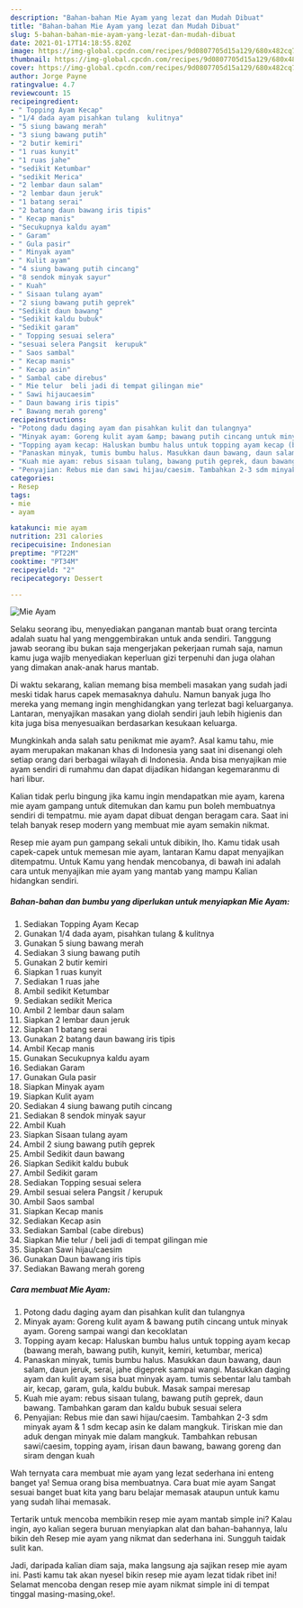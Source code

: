 ```yaml
---
description: "Bahan-bahan Mie Ayam yang lezat dan Mudah Dibuat"
title: "Bahan-bahan Mie Ayam yang lezat dan Mudah Dibuat"
slug: 5-bahan-bahan-mie-ayam-yang-lezat-dan-mudah-dibuat
date: 2021-01-17T14:18:55.820Z
image: https://img-global.cpcdn.com/recipes/9d0807705d15a129/680x482cq70/mie-ayam-foto-resep-utama.jpg
thumbnail: https://img-global.cpcdn.com/recipes/9d0807705d15a129/680x482cq70/mie-ayam-foto-resep-utama.jpg
cover: https://img-global.cpcdn.com/recipes/9d0807705d15a129/680x482cq70/mie-ayam-foto-resep-utama.jpg
author: Jorge Payne
ratingvalue: 4.7
reviewcount: 15
recipeingredient:
- " Topping Ayam Kecap"
- "1/4 dada ayam pisahkan tulang  kulitnya"
- "5 siung bawang merah"
- "3 siung bawang putih"
- "2 butir kemiri"
- "1 ruas kunyit"
- "1 ruas jahe"
- "sedikit Ketumbar"
- "sedikit Merica"
- "2 lembar daun salam"
- "2 lembar daun jeruk"
- "1 batang serai"
- "2 batang daun bawang iris tipis"
- " Kecap manis"
- "Secukupnya kaldu ayam"
- " Garam"
- " Gula pasir"
- " Minyak ayam"
- " Kulit ayam"
- "4 siung bawang putih cincang"
- "8 sendok minyak sayur"
- " Kuah"
- " Sisaan tulang ayam"
- "2 siung bawang putih geprek"
- "Sedikit daun bawang"
- "Sedikit kaldu bubuk"
- "Sedikit garam"
- " Topping sesuai selera"
- "sesuai selera Pangsit  kerupuk"
- " Saos sambal"
- " Kecap manis"
- " Kecap asin"
- " Sambal cabe direbus"
- " Mie telur  beli jadi di tempat gilingan mie"
- " Sawi hijaucaesim"
- " Daun bawang iris tipis"
- " Bawang merah goreng"
recipeinstructions:
- "Potong dadu daging ayam dan pisahkan kulit dan tulangnya"
- "Minyak ayam: Goreng kulit ayam &amp; bawang putih cincang untuk minyak ayam. Goreng sampai wangi dan kecoklatan"
- "Topping ayam kecap: Haluskan bumbu halus untuk topping ayam kecap (bawang merah, bawang putih, kunyit, kemiri, ketumbar, merica)"
- "Panaskan minyak, tumis bumbu halus. Masukkan daun bawang, daun salam, daun jeruk, serai, jahe digeprek sampai wangi. Masukkan daging ayam dan kulit ayam sisa buat minyak ayam. tumis sebentar lalu tambah air, kecap, garam, gula, kaldu bubuk. Masak sampai meresap"
- "Kuah mie ayam: rebus sisaan tulang, bawang putih geprek, daun bawang. Tambahkan garam dan kaldu bubuk sesuai selera"
- "Penyajian: Rebus mie dan sawi hijau/caesim. Tambahkan 2-3 sdm minyak ayam &amp; 1 sdm kecap asin ke dalam mangkuk. Tiriskan mie dan aduk dengan minyak mie dalam mangkuk. Tambahkan rebusan sawi/caesim, topping ayam, irisan daun bawang, bawang goreng dan siram dengan kuah"
categories:
- Resep
tags:
- mie
- ayam

katakunci: mie ayam 
nutrition: 231 calories
recipecuisine: Indonesian
preptime: "PT22M"
cooktime: "PT34M"
recipeyield: "2"
recipecategory: Dessert

---
```



![Mie Ayam](https://img-global.cpcdn.com/recipes/9d0807705d15a129/680x482cq70/mie-ayam-foto-resep-utama.jpg)

Selaku seorang ibu, menyediakan panganan mantab buat orang tercinta adalah suatu hal yang menggembirakan untuk anda sendiri. Tanggung jawab seorang ibu bukan saja mengerjakan pekerjaan rumah saja, namun kamu juga wajib menyediakan keperluan gizi terpenuhi dan juga olahan yang dimakan anak-anak harus mantab.

Di waktu  sekarang, kalian memang bisa membeli masakan yang sudah jadi meski tidak harus capek memasaknya dahulu. Namun banyak juga lho mereka yang memang ingin menghidangkan yang terlezat bagi keluarganya. Lantaran, menyajikan masakan yang diolah sendiri jauh lebih higienis dan kita juga bisa menyesuaikan berdasarkan kesukaan keluarga. 



Mungkinkah anda salah satu penikmat mie ayam?. Asal kamu tahu, mie ayam merupakan makanan khas di Indonesia yang saat ini disenangi oleh setiap orang dari berbagai wilayah di Indonesia. Anda bisa menyajikan mie ayam sendiri di rumahmu dan dapat dijadikan hidangan kegemaranmu di hari libur.

Kalian tidak perlu bingung jika kamu ingin mendapatkan mie ayam, karena mie ayam gampang untuk ditemukan dan kamu pun boleh membuatnya sendiri di tempatmu. mie ayam dapat dibuat dengan beragam cara. Saat ini telah banyak resep modern yang membuat mie ayam semakin nikmat.

Resep mie ayam pun gampang sekali untuk dibikin, lho. Kamu tidak usah capek-capek untuk memesan mie ayam, lantaran Kamu dapat menyajikan ditempatmu. Untuk Kamu yang hendak mencobanya, di bawah ini adalah cara untuk menyajikan mie ayam yang mantab yang mampu Kalian hidangkan sendiri.

<!--inarticleads1-->

##### Bahan-bahan dan bumbu yang diperlukan untuk menyiapkan Mie Ayam:

1. Sediakan  Topping Ayam Kecap
1. Gunakan 1/4 dada ayam, pisahkan tulang &amp; kulitnya
1. Gunakan 5 siung bawang merah
1. Sediakan 3 siung bawang putih
1. Gunakan 2 butir kemiri
1. Siapkan 1 ruas kunyit
1. Sediakan 1 ruas jahe
1. Ambil sedikit Ketumbar
1. Sediakan sedikit Merica
1. Ambil 2 lembar daun salam
1. Siapkan 2 lembar daun jeruk
1. Siapkan 1 batang serai
1. Gunakan 2 batang daun bawang iris tipis
1. Ambil  Kecap manis
1. Gunakan Secukupnya kaldu ayam
1. Sediakan  Garam
1. Gunakan  Gula pasir
1. Siapkan  Minyak ayam
1. Siapkan  Kulit ayam
1. Sediakan 4 siung bawang putih cincang
1. Sediakan 8 sendok minyak sayur
1. Ambil  Kuah
1. Siapkan  Sisaan tulang ayam
1. Ambil 2 siung bawang putih geprek
1. Ambil Sedikit daun bawang
1. Siapkan Sedikit kaldu bubuk
1. Ambil Sedikit garam
1. Sediakan  Topping sesuai selera
1. Ambil sesuai selera Pangsit / kerupuk
1. Ambil  Saos sambal
1. Siapkan  Kecap manis
1. Sediakan  Kecap asin
1. Sediakan  Sambal (cabe direbus)
1. Siapkan  Mie telur / beli jadi di tempat gilingan mie
1. Siapkan  Sawi hijau/caesim
1. Gunakan  Daun bawang iris tipis
1. Sediakan  Bawang merah goreng




<!--inarticleads2-->

##### Cara membuat Mie Ayam:

1. Potong dadu daging ayam dan pisahkan kulit dan tulangnya
1. Minyak ayam: Goreng kulit ayam &amp; bawang putih cincang untuk minyak ayam. Goreng sampai wangi dan kecoklatan
1. Topping ayam kecap: Haluskan bumbu halus untuk topping ayam kecap (bawang merah, bawang putih, kunyit, kemiri, ketumbar, merica)
1. Panaskan minyak, tumis bumbu halus. Masukkan daun bawang, daun salam, daun jeruk, serai, jahe digeprek sampai wangi. Masukkan daging ayam dan kulit ayam sisa buat minyak ayam. tumis sebentar lalu tambah air, kecap, garam, gula, kaldu bubuk. Masak sampai meresap
1. Kuah mie ayam: rebus sisaan tulang, bawang putih geprek, daun bawang. Tambahkan garam dan kaldu bubuk sesuai selera
1. Penyajian: Rebus mie dan sawi hijau/caesim. Tambahkan 2-3 sdm minyak ayam &amp; 1 sdm kecap asin ke dalam mangkuk. Tiriskan mie dan aduk dengan minyak mie dalam mangkuk. Tambahkan rebusan sawi/caesim, topping ayam, irisan daun bawang, bawang goreng dan siram dengan kuah




Wah ternyata cara membuat mie ayam yang lezat sederhana ini enteng banget ya! Semua orang bisa membuatnya. Cara buat mie ayam Sangat sesuai banget buat kita yang baru belajar memasak ataupun untuk kamu yang sudah lihai memasak.

Tertarik untuk mencoba membikin resep mie ayam mantab simple ini? Kalau ingin, ayo kalian segera buruan menyiapkan alat dan bahan-bahannya, lalu bikin deh Resep mie ayam yang nikmat dan sederhana ini. Sungguh taidak sulit kan. 

Jadi, daripada kalian diam saja, maka langsung aja sajikan resep mie ayam ini. Pasti kamu tak akan nyesel bikin resep mie ayam lezat tidak ribet ini! Selamat mencoba dengan resep mie ayam nikmat simple ini di tempat tinggal masing-masing,oke!.

